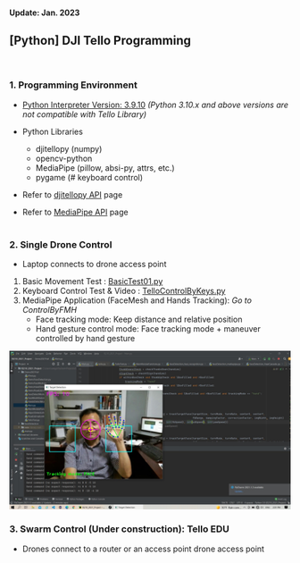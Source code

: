 <h4>Update:  Jan. 2023</h4>

<h2>[Python] DJI Tello Programming</h2>

<br/><h3>1. Programming Environment</h3>

-   <u>Python Interpreter Version: 3.9.10</u> <em>(Python 3.10.x and above versions are not compatible with Tello Library)</em>
-   Python Libraries

    -   djitellopy (numpy)
    -   opencv-python
    -   MediaPipe (pillow, absi-py, attrs, etc.)
    -   pygame (# keyboard control)

-   Refer to [djitellopy API](https://djitellopy.readthedocs.io/en/latest/) page</br>
-   Refer to [MediaPipe API](https://google.github.io/mediapipe/) page</br></br>

<h3>2. Single Drone Control</h3>

-   Laptop connects to drone access point

1. Basic Movement Test : [BasicTest01.py](../IS210%24DroneProgramming/BasicTest01.py)
2. Keyboard Control Test & Video : [TelloControlByKeys.py](../IS210%24DroneProgramming/TelloControlByKeys.py)
3. MediaPipe Application (FaceMesh and Hands Tracking): <em>Go to ControlByFMH </em>
    - Face tracking mode: Keep distance and relative position
    - Hand gesture control mode: Face tracking mode + maneuver controlled by hand gesture

![Test Image](../Images/drone_demo.jpg)

<h3>3. Swarm Control (Under construction): Tello EDU</h3>

-   Drones connect to a router or an access point drone access point

<!-- 1. Basic Movement Test : [basicTest.py](link-to-file)
2. Keyboard Control Test & Video : [keyControl.py](link-to-file)
3. MediaPipe Application
   -   Face tracking mode
   -   Hand gesture control mode -->
